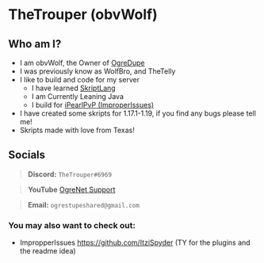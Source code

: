 ## 

# TheTrouper (obvWolf)
## Who am I?

* I am obvWolf, the Owner of [OgreDupe](https://discord.com/ogre)
* I was previously know as WolfBro, and TheTelly
* I like to build and code for my server
  * I have learned [SkriptLang](https://github.com/SkriptLang/Skript/releases)
  * I am Currently Leaning Java
  * I build for [iPearlPvP (ImproperIssues)](https://github.com/itzispyder/ItziSpyder)
* I have created some skripts for 1.17.1-1.19, if you find any bugs please tell me!
* Skripts made with love from Texas!

## Socials
> **Discord:** `TheTrouper#6969`

> **YouTube** [OgreNet Support](https://www.youtube.com/channel/UCHOnowgT74IMd4oruya3UOg)

> **Email:** `ogrestupeshared@gmail.com`

### You may also want to check out:

* ImpropperIssues https://github.com/ItziSpyder (TY for the plugins and the readme idea)
